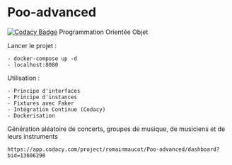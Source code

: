 # Poo-advanced
[![Codacy Badge](https://api.codacy.com/project/badge/Grade/9cb97d60d13d45c0ab40618753d1582d)](https://www.codacy.com/app/romainmaucot/Poo-advanced?utm_source=github.com&amp;utm_medium=referral&amp;utm_content=romainmaucot/Poo-advanced&amp;utm_campaign=Badge_Grade)
Programmation Orientée Objet

Lancer le projet : 

    - docker-compose up -d
    - localhost:8080

Utilisation :

    - Principe d'interfaces
    - Principe d'instances
    - Fixtures avec Faker
    - Intégration Continue (Codacy)
    - Dockerisation
    
Génération aléatoire de concerts, groupes de musique, de musiciens et de leurs instruments

    https://app.codacy.com/project/romainmaucot/Poo-advanced/dashboard?bid=13606290
